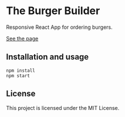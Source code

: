 # The Burger Builder
Responsive React App for ordering burgers.

[See the page](https://anetarolnik.github.io/burger-builder/#/)

## Installation and usage

```
npm install
npm start
```

## License

This project is licensed under the MIT License. 
